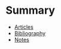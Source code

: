 # Summary

* [Articles](sections/articles.md)
* [Bibliography](sections/bibliography.md)
* [Notes](notes/notes.md)

